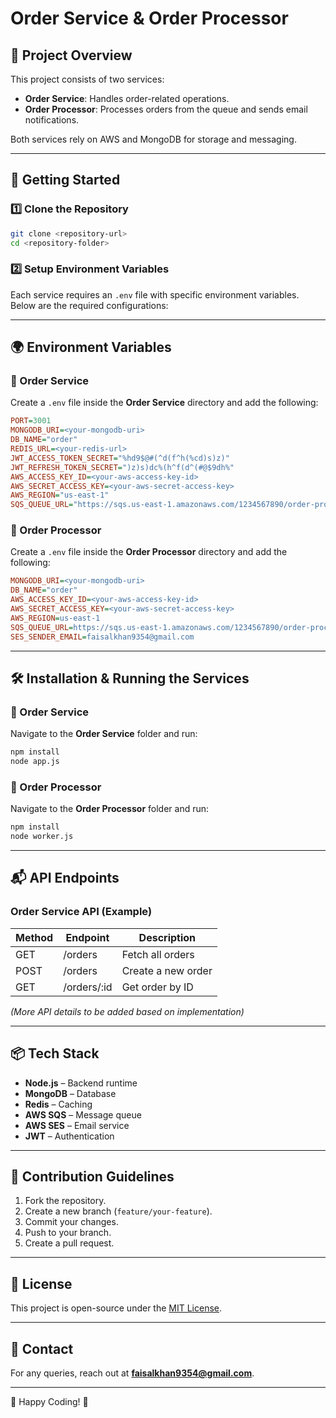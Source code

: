 # Order Service & Order Processor

## 📌 Project Overview
This project consists of two services:
- **Order Service**: Handles order-related operations.
- **Order Processor**: Processes orders from the queue and sends email notifications.

Both services rely on AWS and MongoDB for storage and messaging.

---

## 🚀 Getting Started
### 1️⃣ Clone the Repository
```sh
git clone <repository-url>
cd <repository-folder>
```

### 2️⃣ Setup Environment Variables
Each service requires an `.env` file with specific environment variables. Below are the required configurations:

---

## 🌍 Environment Variables
### 🔹 Order Service
Create a `.env` file inside the **Order Service** directory and add the following:
```ini
PORT=3001
MONGODB_URI=<your-mongodb-uri>
DB_NAME="order"
REDIS_URL=<your-redis-url>
JWT_ACCESS_TOKEN_SECRET="%hd9$@#(^d(f^h(%cd)s)z)"
JWT_REFRESH_TOKEN_SECRET=")z)s)dc%(h^f(d^(#@$9dh%"
AWS_ACCESS_KEY_ID=<your-aws-access-key-id>
AWS_SECRET_ACCESS_KEY=<your-aws-secret-access-key>
AWS_REGION="us-east-1"
SQS_QUEUE_URL="https://sqs.us-east-1.amazonaws.com/1234567890/order-processing.fifo"
```

### 🔹 Order Processor
Create a `.env` file inside the **Order Processor** directory and add the following:
```ini
MONGODB_URI=<your-mongodb-uri>
DB_NAME="order"
AWS_ACCESS_KEY_ID=<your-aws-access-key-id>
AWS_SECRET_ACCESS_KEY=<your-aws-secret-access-key>
AWS_REGION=us-east-1
SQS_QUEUE_URL=https://sqs.us-east-1.amazonaws.com/1234567890/order-processing.fifo
SES_SENDER_EMAIL=faisalkhan9354@gmail.com
```

---

## 🛠 Installation & Running the Services
### 🔹 Order Service
Navigate to the **Order Service** folder and run:
```sh
npm install
node app.js
```

### 🔹 Order Processor
Navigate to the **Order Processor** folder and run:
```sh
npm install
node worker.js
```

---

## 📬 API Endpoints
### Order Service API (Example)
| Method | Endpoint       | Description          |
|--------|--------------|----------------------|
| GET    | /orders      | Fetch all orders    |
| POST   | /orders      | Create a new order  |
| GET    | /orders/:id  | Get order by ID     |

*(More API details to be added based on implementation)*

---

## 📦 Tech Stack
- **Node.js** – Backend runtime
- **MongoDB** – Database
- **Redis** – Caching
- **AWS SQS** – Message queue
- **AWS SES** – Email service
- **JWT** – Authentication

---

## 🤝 Contribution Guidelines
1. Fork the repository.
2. Create a new branch (`feature/your-feature`).
3. Commit your changes.
4. Push to your branch.
5. Create a pull request.

---

## 📄 License
This project is open-source under the [MIT License](LICENSE).

---

## 📧 Contact
For any queries, reach out at **faisalkhan9354@gmail.com**.

---

🚀 Happy Coding! 🎉


